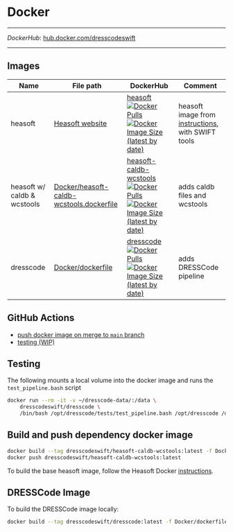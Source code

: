 # Docker

---

*DockerHub*: [hub.docker.com/dresscodeswift](https://hub.docker.com/u/dresscodeswift)

---

## Images

| Name | File path | DockerHub | Comment |
|------------|-----------|-----------|---------|
|heasoft|[Heasoft website](https://heasarc.gsfc.nasa.gov/lheasoft/docker.html)|[heasoft ![Docker Pulls](https://img.shields.io/docker/pulls/dresscodeswift/heasoft) ![Docker Image Size (latest by date)](https://img.shields.io/docker/image-size/dresscodeswift/heasoft)](https://hub.docker.com/repository/docker/dresscodeswift/heasoft)|heasoft image from [instructions](https://heasarc.gsfc.nasa.gov/lheasoft/docker.html), with SWIFT tools|
|heasoft w/ caldb & wcstools|[Docker/heasoft-caldb-wcstools.dockerfile](/Docker/heasoft-caldb-wcstools.dockerfile)|[heasoft-caldb-wcstools ![Docker Pulls](https://img.shields.io/docker/pulls/dresscodeswift/heasoft-caldb-wcstools) ![Docker Image Size (latest by date)](https://img.shields.io/docker/image-size/dresscodeswift/heasoft-caldb-wcstools)](https://hub.docker.com/repository/docker/dresscodeswift/heasoft-caldb-wcstools)|adds caldb files and wcstools|
|dresscode|[Docker/dockerfile](/Docker/dockerfile)|[dresscode ![Docker Pulls](https://img.shields.io/docker/pulls/dresscodeswift/dresscode) ![Docker Image Size (latest by date)](https://img.shields.io/docker/image-size/dresscodeswift/dresscode)](https://hub.docker.com/repository/docker/dresscodeswift/dresscode)|adds DRESSCode pipeline|

## GitHub Actions

- [push docker image on merge to `main` branch](/.github/workflows/main.yml)
- [testing (WIP)](/.github/workflows/test-pipeline.yml)

## Testing

The following mounts a local volume into the docker image and runs the `test_pipeline.bash` script

```sh
docker run --rm -it -v ~/dresscode-data/:/data \
    dresscodeswift/dresscode \
    /bin/bash /opt/dresscode/tests/test_pipeline.bash /opt/dresscode /data
```

## Build and push dependency docker image

```sh
docker build --tag dresscodeswift/heasoft-caldb-wcstools:latest -f Docker/heasoft-caldb-wcstools.dockerfile .
docker push dresscodeswift/heasoft-caldb-wcstools:latest
```

To build the base heasoft image, follow the Heasoft Docker [instructions](https://heasarc.gsfc.nasa.gov/docs/software/lheasoft/docker.html).

## DRESSCode Image

To build the DRESSCode image locally:

```sh
docker build --tag dresscodeswift/dresscode:latest -f Docker/dockerfile .
```
